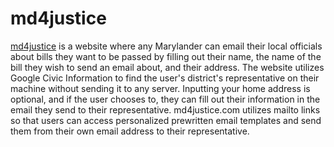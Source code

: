 # md4justice
[md4justice](md4justice.com) is a website where any Marylander can email their local officials about bills they want to be passed by filling out their name, the name of the bill they wish to send an email about, and their address. The website utilizes Google Civic Information to find the user's district's representative on their machine without sending it to any server. Inputting your home address is optional, and if the user chooses to, they can fill out their information in the email they send to their representative. md4justice.com utilizes mailto links so that users can access personalized prewritten email templates and send them from their own email address to their representative.
